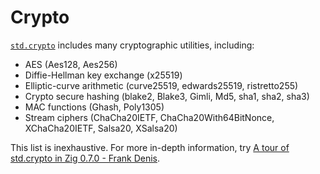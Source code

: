 # Crypto

[`std.crypto`](https://ziglang.org/documentation/master/std/#A;std:crypto)
includes many cryptographic utilities, including:

- AES (Aes128, Aes256)
- Diffie-Hellman key exchange (x25519)
- Elliptic-curve arithmetic (curve25519, edwards25519, ristretto255)
- Crypto secure hashing (blake2, Blake3, Gimli, Md5, sha1, sha2, sha3)
- MAC functions (Ghash, Poly1305)
- Stream ciphers (ChaCha20IETF, ChaCha20With64BitNonce, XChaCha20IETF, Salsa20,
  XSalsa20)

This list is inexhaustive. For more in-depth information, try
[A tour of std.crypto in Zig 0.7.0 - Frank Denis](https://www.youtube.com/watch?v=9t6Y7KoCvyk).
